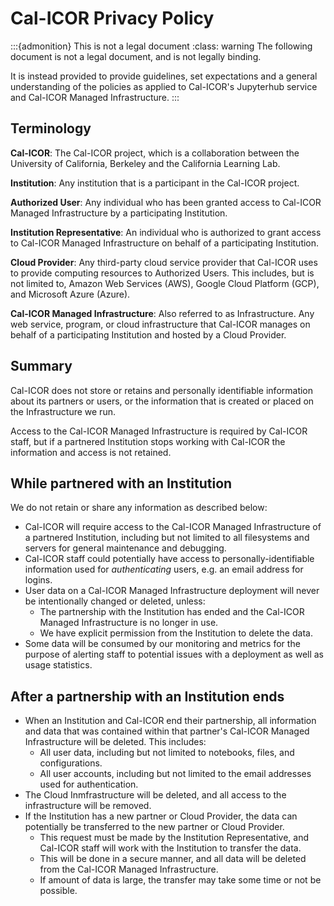 # Cal-ICOR Privacy Policy

:::{admonition} This is not a legal document
:class: warning
The following document is not a legal document, and is not legally binding.

It is instead provided to provide guidelines, set expectations and a general
understanding of the policies as applied to Cal-ICOR's Jupyterhub service and
Cal-ICOR Managed Infrastructure.
:::

## Terminology

**Cal-ICOR**: The Cal-ICOR project, which is a collaboration between the University
of California, Berkeley and the California Learning Lab.

**Institution**: Any institution that is a participant in the Cal-ICOR project.

**Authorized User**: Any individual who has been granted access to Cal-ICOR Managed
Infrastructure by a participating Institution.

**Institution Representative**: An individual who is authorized to grant access to
Cal-ICOR Managed Infrastructure on behalf of a participating Institution.

**Cloud Provider**: Any third-party cloud service provider that Cal-ICOR uses
to provide computing resources to Authorized Users.  This includes, but is not
limited to, Amazon Web Services (AWS), Google Cloud Platform (GCP), and
Microsoft Azure (Azure).

**Cal-ICOR Managed Infrastructure**: Also referred to as Infrastructure.  Any
web service, program, or cloud infrastructure that Cal-ICOR manages on behalf
of a participating Institution and hosted by a Cloud Provider.

## Summary

Cal-ICOR does not store or retains and personally identifiable information
about its partners or users, or the information that is created or placed on
the Infrastructure we run.

Access to the Cal-ICOR Managed Infrastructure is required by Cal-ICOR staff,
but if a partnered Institution stops working with Cal-ICOR the information and
access is not retained.

## While partnered with an Institution

We do not retain or share any information as described below:

- Cal-ICOR will require access to the Cal-ICOR Managed Infrastructure of a
  partnered Institution, including but not limited to all filesystems and
  servers for general maintenance and debugging.
- Cal-ICOR staff could potentially have access to personally-identifiable
  information used for _authenticating_ users, e.g. an email address for
  logins.
- User data on a Cal-ICOR Managed Infrastructure deployment will never be
  intentionally changed or deleted, unless:
  - The partnership with the Institution has ended and the Cal-ICOR Managed
    Infrastructure is no longer in use.
  - We have explicit permission from the Institution to delete the data.
- Some data will be consumed by our monitoring and metrics for the purpose of
  alerting staff to potential issues with a deployment as well as usage
  statistics.

## After a partnership with an Institution ends

- When an Institution and Cal-ICOR end their partnership, all information and
  data that was contained within that partner's Cal-ICOR Managed Infrastructure
  will be deleted.  This includes:
  - All user data, including but not limited to notebooks, files, and
    configurations.
  - All user accounts, including but not limited to the email addresses used
    for authentication.
- The Cloud Inmfrastructure will be deleted, and all access to the
  infrastructure will be removed.
- If the Institution has a new partner or Cloud Provider, the data can
  potentially be transferred to the new partner or Cloud Provider.
  - This request must be made by the Institution Representative, and 
    Cal-ICOR staff will work with the Institution to transfer the data.
  - This will be done in a secure manner, and all data will be deleted from
    the Cal-ICOR Managed Infrastructure.
  - If amount of data is large, the transfer may take some time or not be
    possible.
